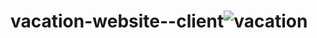 # vacation-website--client![vacation](https://user-images.githubusercontent.com/88846424/183074004-a355e8e3-2183-4e3a-83c3-d5520c7af1c3.PNG)
